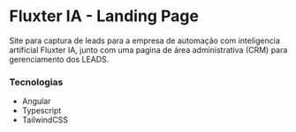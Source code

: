 # Fluxter IA - Landing Page
Site para captura de leads para a empresa de automação com inteligencia artificial Fluxter IA, junto com uma pagina de área administrativa (CRM) para gerenciamento dos LEADS.

### Tecnologias
- Angular
- Typescript
- TailwindCSS
